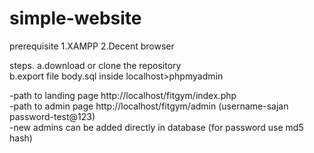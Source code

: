 # simple-website

prerequisite
1.XAMPP 
2.Decent browser

steps.
a.download or clone the repository <br/>
b.export file body.sql inside localhost>phpmyadmin

-path to landing page http://localhost/fitgym/index.php <br/>
-path to admin page http://localhost/fitgym/admin (username-sajan password-test@123)<br>
-new admins can be added directly in database (for password use md5 hash)


